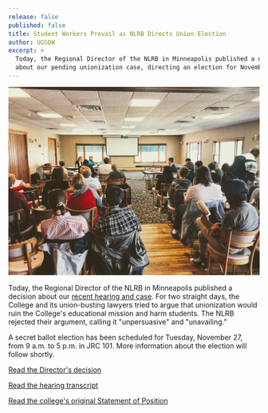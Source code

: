 ```yaml
---
release: false
published: false
title: Student Workers Prevail as NLRB Directs Union Election
author: UGSDW
excerpt: >
  Today, the Regional Director of the NLRB in Minneapolis published a decision
  about our pending unionization case, directing an election for November 27.
---
```


![NLRB Hearing, October 18, 2018](/assets/news/hearing-10-2018.jpg)

Today, the Regional Director of the NLRB in Minneapolis published a decision about our
[recent hearing and case](https://www.nlrb.gov/case/18-RC-228797).  For two straight
days, the College and its union-busting lawyers tried to argue that unionization would
ruin the College's educational mission and harm students.  The NLRB rejected their argument,
calling it "unpersuasive" and "unavailing."

A secret ballot election has been scheduled for Tuesday, November 27, from 9 a.m. to 5 p.m. 
in JRC 101.  More information about the election will follow shortly.

<a href="/assets/news/dde.pdf" class="button">Read the Director's decision</a>

<a href="/assets/news/full-transcript.pdf" class="button">Read the hearing transcript</a>

<a href="/assets/news/SoP.pdf" class="button">Read the college's original Statement of Position</a>
